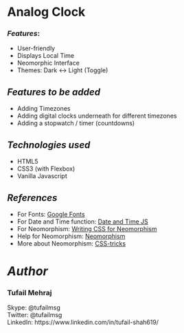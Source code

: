 
# Analog Clock

### *Features*:
* User-friendly 
* Displays Local Time
* Neomorphic Interface
* Themes: Dark <-> Light (Toggle)


## *Features to be added*

- Adding Timezones
- Adding digital clocks underneath for different timezones
- Adding a stopwatch / timer (countdowns)


## *Technologies used*

- HTML5
- CSS3 (with Flexbox)
- Vanilla Javascript 


## *References*
* For Fonts: [Google Fonts](https://fonts.googleapis.com/css2?family=Work+Sans:wght@300&display=swap)
* For Date and Time function: [Date and Time JS](https://javascript.info/date#setting-date-components)
* For Neomorphism: [Writing CSS for Neomorphism](https://www.youtube.com/watch?v=Gv0dy51SYL0)
* Help for Neomorphism: [Neomorphism](https://neumorphism.io/)
* More about Neomorphism: [CSS-tricks](https://css-tricks.com/neumorphism-and-css/)



# *Author*
<h3> Tufail Mehraj </h3>
Skype: @tufailmsg <br>
Twitter: @tufailmsg <br>
LinkedIn: https://www.linkedin.com/in/tufail-shah619/ <br>
